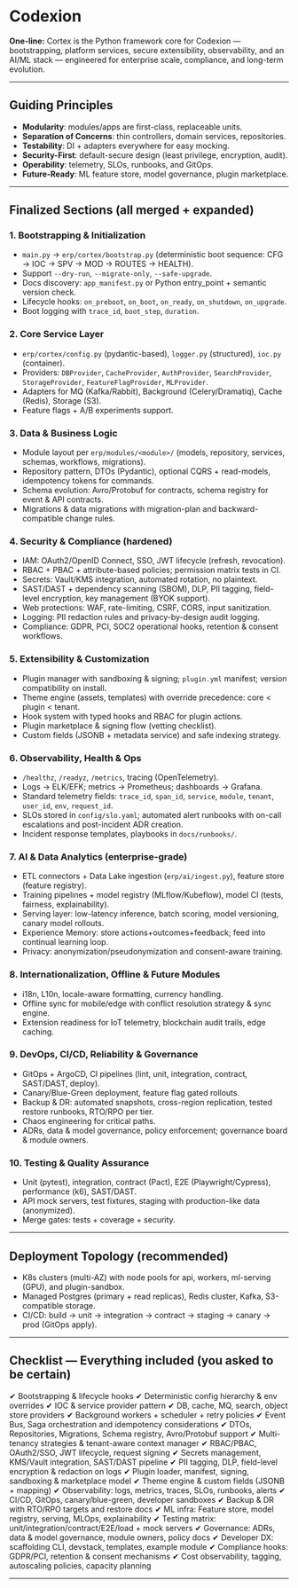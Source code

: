 # Codexion 

**One-line:** Cortex is the Python framework core for Codexion — bootstrapping, platform services, secure extensibility, observability, and an AI/ML stack — engineered for enterprise scale, compliance, and long-term evolution.

---

## Guiding Principles

* **Modularity**: modules/apps are first-class, replaceable units.
* **Separation of Concerns**: thin controllers, domain services, repositories.
* **Testability**: DI + adapters everywhere for easy mocking.
* **Security-First**: default-secure design (least privilege, encryption, audit).
* **Operability**: telemetry, SLOs, runbooks, and GitOps.
* **Future-Ready**: ML feature store, model governance, plugin marketplace.

---

## Finalized Sections (all merged + expanded)

### 1. Bootstrapping & Initialization

* `main.py` → `erp/cortex/bootstrap.py` (deterministic boot sequence: CFG → IOC → SPV → MOD → ROUTES → HEALTH).
* Support `--dry-run`, `--migrate-only`, `--safe-upgrade`.
* Docs discovery: `app_manifest.py` or Python entry\_point + semantic version check.
* Lifecycle hooks: `on_preboot`, `on_boot`, `on_ready`, `on_shutdown`, `on_upgrade`.
* Boot logging with `trace_id`, `boot_step`, `duration`.

### 2. Core Service Layer

* `erp/cortex/config.py` (pydantic-based), `logger.py` (structured), `ioc.py` (container).
* Providers: `DBProvider`, `CacheProvider`, `AuthProvider`, `SearchProvider`, `StorageProvider`, `FeatureFlagProvider`, `MLProvider`.
* Adapters for MQ (Kafka/Rabbit), Background (Celery/Dramatiq), Cache (Redis), Storage (S3).
* Feature flags + A/B experiments support.

### 3. Data & Business Logic

* Module layout per `erp/modules/<module>/` (models, repository, services, schemas, workflows, migrations).
* Repository pattern, DTOs (Pydantic), optional CQRS + read-models, idempotency tokens for commands.
* Schema evolution: Avro/Protobuf for contracts, schema registry for event & API contracts.
* Migrations & data migrations with migration-plan and backward-compatible change rules.

### 4. Security & Compliance (hardened)

* IAM: OAuth2/OpenID Connect, SSO, JWT lifecycle (refresh, revocation).
* RBAC + PBAC + attribute-based policies; permission matrix tests in CI.
* Secrets: Vault/KMS integration, automated rotation, no plaintext.
* SAST/DAST + dependency scanning (SBOM), DLP, PII tagging, field-level encryption, key management (BYOK support).
* Web protections: WAF, rate-limiting, CSRF, CORS, input sanitization.
* Logging: PII redaction rules and privacy-by-design audit logging.
* Compliance: GDPR, PCI, SOC2 operational hooks, retention & consent workflows.

### 5. Extensibility & Customization

* Plugin manager with sandboxing & signing; `plugin.yml` manifest; version compatibility on install.
* Theme engine (assets, templates) with override precedence: core < plugin < tenant.
* Hook system with typed hooks and RBAC for plugin actions.
* Plugin marketplace & signing flow (vetting checklist).
* Custom fields (JSONB + metadata service) and safe indexing strategy.

### 6. Observability, Health & Ops

* `/healthz`, `/readyz`, `/metrics`, tracing (OpenTelemetry).
* Logs → ELK/EFK; metrics → Prometheus; dashboards → Grafana.
* Standard telemetry fields: `trace_id`, `span_id`, `service`, `module`, `tenant`, `user_id`, `env`, `request_id`.
* SLOs stored in `config/slo.yaml`; automated alert runbooks with on-call escalations and post-incident ADR creation.
* Incident response templates, playbooks in `docs/runbooks/`.

### 7. AI & Data Analytics (enterprise-grade)

* ETL connectors + Data Lake ingestion (`erp/ai/ingest.py`), feature store (feature registry).
* Training pipelines + model registry (MLflow/Kubeflow), model CI (tests, fairness, explainability).
* Serving layer: low-latency inference, batch scoring, model versioning, canary model rollouts.
* Experience Memory: store actions+outcomes+feedback; feed into continual learning loop.
* Privacy: anonymization/pseudonymization and consent-aware training.

### 8. Internationalization, Offline & Future Modules

* i18n, L10n, locale-aware formatting, currency handling.
* Offline sync for mobile/edge with conflict resolution strategy & sync engine.
* Extension readiness for IoT telemetry, blockchain audit trails, edge caching.

### 9. DevOps, CI/CD, Reliability & Governance

* GitOps + ArgoCD, CI pipelines (lint, unit, integration, contract, SAST/DAST, deploy).
* Canary/Blue-Green deployment, feature flag gated rollouts.
* Backup & DR: automated snapshots, cross-region replication, tested restore runbooks, RTO/RPO per tier.
* Chaos engineering for critical paths.
* ADRs, data & model governance, policy enforcement; governance board & module owners.

### 10. Testing & Quality Assurance

* Unit (pytest), integration, contract (Pact), E2E (Playwright/Cypress), performance (k6), SAST/DAST.
* API mock servers, test fixtures, staging with production-like data (anonymized).
* Merge gates: tests + coverage + security.

---

## Deployment Topology (recommended)

* K8s clusters (multi-AZ) with node pools for api, workers, ml-serving (GPU), and plugin-sandbox.
* Managed Postgres (primary + read replicas), Redis cluster, Kafka, S3-compatible storage.
* CI/CD: build → unit → integration → contract → staging → canary → prod (GitOps apply).

---

## Checklist — **Everything included** (you asked to be certain)

✔ Bootstrapping & lifecycle hooks
✔ Deterministic config hierarchy & env overrides
✔ IOC & service provider pattern
✔ DB, cache, MQ, search, object store providers
✔ Background workers + scheduler + retry policies
✔ Event Bus, Saga orchestration and idempotency considerations
✔ DTOs, Repositories, Migrations, Schema registry, Avro/Protobuf support
✔ Multi-tenancy strategies & tenant-aware context manager
✔ RBAC/PBAC, OAuth2/SSO, JWT lifecycle, request signing
✔ Secrets management, KMS/Vault integration, SAST/DAST pipeline
✔ PII tagging, DLP, field-level encryption & redaction on logs
✔ Plugin loader, manifest, signing, sandboxing & marketplace model
✔ Theme engine & custom fields (JSONB + mapping)
✔ Observability: logs, metrics, traces, SLOs, runbooks, alerts
✔ CI/CD, GitOps, canary/blue-green, developer sandboxes
✔ Backup & DR with RTO/RPO targets and restore docs
✔ ML infra: Feature store, model registry, serving, MLOps, explainability
✔ Testing matrix: unit/integration/contract/E2E/load + mock servers
✔ Governance: ADRs, data & model governance, module owners, policy docs
✔ Developer DX: scaffolding CLI, devstack, templates, example module
✔ Compliance hooks: GDPR/PCI, retention & consent mechanisms
✔ Cost observability, tagging, autoscaling policies, capacity planning

---
